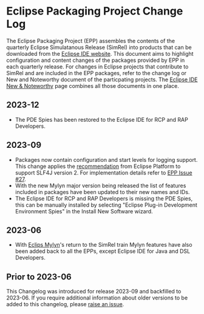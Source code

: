 # Eclipse Packaging Project Change Log

The Eclipse Packaging Project (EPP) assembles the contents of the quarterly Eclipse Simulatanous Release (SimRel) into products that can be downloaded from the [Eclipse IDE website](https://eclipseide.org).
This document aims to highlight configuration and content changes of the packages provided by EPP in each quarterly release.
For changes in Eclipse projects that contribute to SimRel and are included in the EPP packages, refer to the change log or New and Noteworthy document of the particpating projects.
The [Eclipse IDE New & Noteworthy](https://eclipseide.org/release/noteworthy/) page combines all those documents in one place.

## 2023-12

- The PDE Spies has been restored to the Eclipse IDE for RCP and RAP Developers.

## 2023-09

- Packages now contain configuration and start levels for logging support.
This change applies the [recommendation](https://eclipse.dev/eclipse/news/4.28/platform.php#slf4j.api-version-2) from Eclipse Platform to support SLF4J version 2.
For implementation details refer to [EPP Issue #27](https://github.com/eclipse-packaging/packages/issues/27).
- With the new Mylyn major version being released the list of features included in packages have been updated to their new names and IDs.
- The Eclipse IDE for RCP and RAP Developers is missing the PDE Spies, this can be manually installed by selecting "Eclipse Plug-in Development Environment Spies" in the Install New Software wizard.

## 2023-06

- With [Eclips Mylyn](https://eclipse.dev/mylyn/)'s return to the SimRel train Mylyn features have also been added back to all the EPPs, except Eclipse IDE for Java and DSL Developers.

## Prior to 2023-06

This Changelog was introduced for release 2023-09 and backfilled to 2023-06.
If you require additional information about older versions to be added to this changelog, please [raise an issue](https://github.com/eclipse-packaging/packages/issues).
